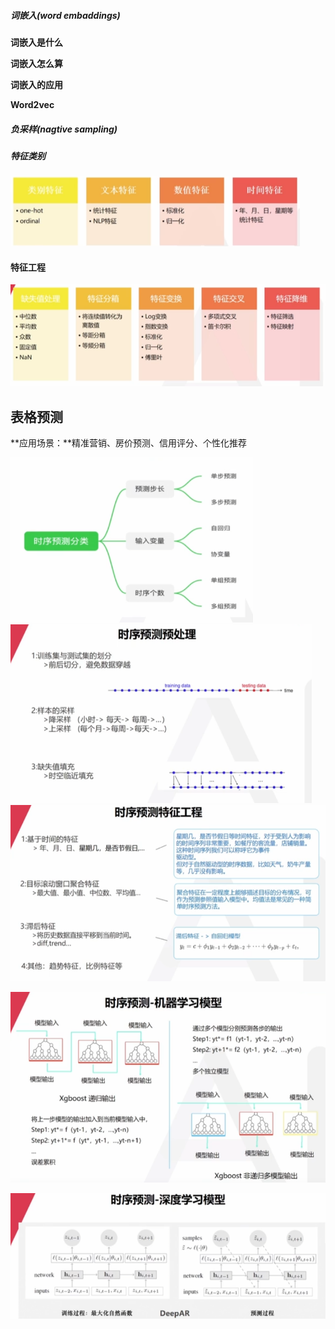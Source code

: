 ##### 词嵌入(word embaddings) 

**词嵌入是什么**

**词嵌入怎么算**

**词嵌入的应用**

**Word2vec**

##### 负采样(nagtive sampling)

##### 特征类别

<img src=".\image\特征类别.png" alt="特征类别" style="zoom: 67%;" />

#### 特征工程

<img src=".\image\特征工程.png" alt="特征工程" style="zoom:67%;" />

## 表格预测

**应用场景：**精准营销、房价预测、信用评分、个性化推荐

<img src=".\image\时序预测分类.png" alt="时序预测分类" style="zoom: 67%;" />

<img src=".\image\时序预测预处理.png" alt="时序预测预处理" style="zoom:67%;" />

<img src=".\image\时间序列特征工程.png" alt="时间序列特征工程" style="zoom:67%;" />

![时间预测xgboost](.\image\时间预测xgboost.png)

![时间预测deepar](.\image\时间预测deepar.png)







